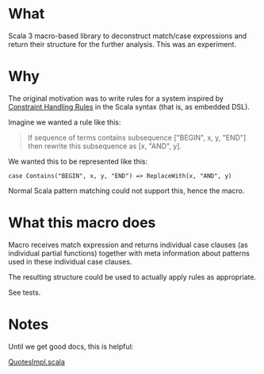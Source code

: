 # What

Scala 3 macro-based library to deconstruct match/case expressions and return 
their structure for the further analysis. This was an experiment.

# Why

The original motivation was to write rules for a system inspired by
[Constraint Handling Rules](https://en.wikipedia.org/wiki/Constraint_Handling_Rules)
in the Scala syntax (that is, as embedded DSL).

Imagine we wanted a rule like this:

> If sequence of terms contains subsequence ["BEGIN", x, y, "END"] then rewrite this 
> subsequence as [x, "AND", y].

We wanted this to be represented like this:

```
case Contains("BEGIN", x, y, "END") => ReplaceWith(x, "AND", y)
```

Normal Scala pattern matching could not support this, hence the macro.

# What this macro does

Macro receives match expression and returns individual case clauses
(as individual partial functions) together with meta information about
patterns used in these individual case clauses. 

The resulting structure could be used to actually apply rules as appropriate.

See tests.

# Notes

Until we get good docs, this is helpful:

[QuotesImpl.scala](https://github.com/lampepfl/dotty/blob/246b60221da69682a2fbf815d23a3c08f7f40af0/compiler/src/scala/quoted/runtime/impl/QuotesImpl.scala)
